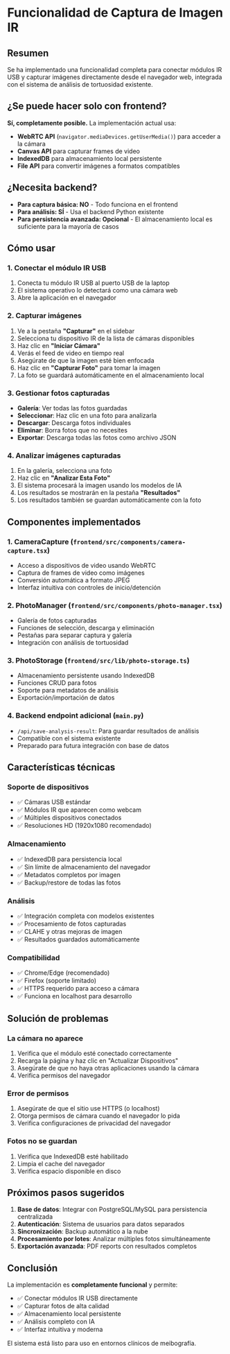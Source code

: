 # Funcionalidad de Captura de Imagen IR

## Resumen

Se ha implementado una funcionalidad completa para conectar módulos IR USB y capturar imágenes directamente desde el navegador web, integrada con el sistema de análisis de tortuosidad existente.

## ¿Se puede hacer solo con frontend?

**Sí, completamente posible.** La implementación actual usa:

- **WebRTC API** (`navigator.mediaDevices.getUserMedia()`) para acceder a la cámara
- **Canvas API** para capturar frames de video
- **IndexedDB** para almacenamiento local persistente
- **File API** para convertir imágenes a formatos compatibles

## ¿Necesita backend?

- **Para captura básica: NO** - Todo funciona en el frontend
- **Para análisis: SÍ** - Usa el backend Python existente
- **Para persistencia avanzada: Opcional** - El almacenamiento local es suficiente para la mayoría de casos

## Cómo usar

### 1. Conectar el módulo IR USB

1. Conecta tu módulo IR USB al puerto USB de la laptop
2. El sistema operativo lo detectará como una cámara web
3. Abre la aplicación en el navegador

### 2. Capturar imágenes

1. Ve a la pestaña **"Capturar"** en el sidebar
2. Selecciona tu dispositivo IR de la lista de cámaras disponibles
3. Haz clic en **"Iniciar Cámara"**
4. Verás el feed de video en tiempo real
5. Asegúrate de que la imagen esté bien enfocada
6. Haz clic en **"Capturar Foto"** para tomar la imagen
7. La foto se guardará automáticamente en el almacenamiento local

### 3. Gestionar fotos capturadas

- **Galería**: Ver todas las fotos guardadas
- **Seleccionar**: Haz clic en una foto para analizarla
- **Descargar**: Descarga fotos individuales
- **Eliminar**: Borra fotos que no necesites
- **Exportar**: Descarga todas las fotos como archivo JSON

### 4. Analizar imágenes capturadas

1. En la galería, selecciona una foto
2. Haz clic en **"Analizar Esta Foto"**
3. El sistema procesará la imagen usando los modelos de IA
4. Los resultados se mostrarán en la pestaña **"Resultados"**
5. Los resultados también se guardan automáticamente con la foto

## Componentes implementados

### 1. CameraCapture (`frontend/src/components/camera-capture.tsx`)
- Acceso a dispositivos de video usando WebRTC
- Captura de frames de video como imágenes
- Conversión automática a formato JPEG
- Interfaz intuitiva con controles de inicio/detención

### 2. PhotoManager (`frontend/src/components/photo-manager.tsx`)
- Galería de fotos capturadas
- Funciones de selección, descarga y eliminación
- Pestañas para separar captura y galería
- Integración con análisis de tortuosidad

### 3. PhotoStorage (`frontend/src/lib/photo-storage.ts`)
- Almacenamiento persistente usando IndexedDB
- Funciones CRUD para fotos
- Soporte para metadatos de análisis
- Exportación/importación de datos

### 4. Backend endpoint adicional (`main.py`)
- `/api/save-analysis-result`: Para guardar resultados de análisis
- Compatible con el sistema existente
- Preparado para futura integración con base de datos

## Características técnicas

### Soporte de dispositivos
- ✅ Cámaras USB estándar
- ✅ Módulos IR que aparecen como webcam
- ✅ Múltiples dispositivos conectados
- ✅ Resoluciones HD (1920x1080 recomendado)

### Almacenamiento
- ✅ IndexedDB para persistencia local
- ✅ Sin límite de almacenamiento del navegador
- ✅ Metadatos completos por imagen
- ✅ Backup/restore de todas las fotos

### Análisis
- ✅ Integración completa con modelos existentes
- ✅ Procesamiento de fotos capturadas
- ✅ CLAHE y otras mejoras de imagen
- ✅ Resultados guardados automáticamente

### Compatibilidad
- ✅ Chrome/Edge (recomendado)
- ✅ Firefox (soporte limitado)
- ✅ HTTPS requerido para acceso a cámara
- ✅ Funciona en localhost para desarrollo

## Solución de problemas

### La cámara no aparece
1. Verifica que el módulo esté conectado correctamente
2. Recarga la página y haz clic en "Actualizar Dispositivos"
3. Asegúrate de que no haya otras aplicaciones usando la cámara
4. Verifica permisos del navegador

### Error de permisos
1. Asegúrate de que el sitio use HTTPS (o localhost)
2. Otorga permisos de cámara cuando el navegador lo pida
3. Verifica configuraciones de privacidad del navegador

### Fotos no se guardan
1. Verifica que IndexedDB esté habilitado
2. Limpia el cache del navegador
3. Verifica espacio disponible en disco

## Próximos pasos sugeridos

1. **Base de datos**: Integrar con PostgreSQL/MySQL para persistencia centralizada
2. **Autenticación**: Sistema de usuarios para datos separados
3. **Sincronización**: Backup automático a la nube
4. **Procesamiento por lotes**: Analizar múltiples fotos simultáneamente
5. **Exportación avanzada**: PDF reports con resultados completos

## Conclusión

La implementación es **completamente funcional** y permite:
- ✅ Conectar módulos IR USB directamente
- ✅ Capturar fotos de alta calidad
- ✅ Almacenamiento local persistente
- ✅ Análisis completo con IA
- ✅ Interfaz intuitiva y moderna

El sistema está listo para uso en entornos clínicos de meibografía.
